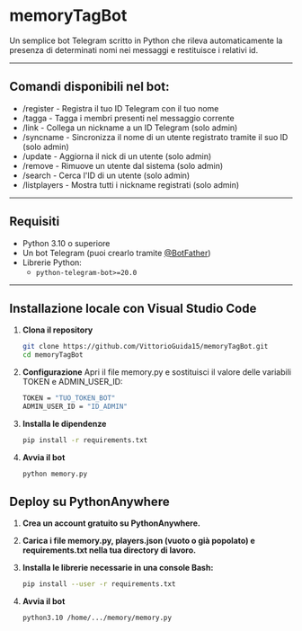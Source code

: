 # memoryTagBot

Un semplice bot Telegram scritto in Python che rileva automaticamente la presenza di determinati nomi nei messaggi e restituisce i relativi id.

---


## Comandi disponibili nel bot:

- /register - Registra il tuo ID Telegram con il tuo nome
- /tagga - Tagga i membri presenti nel messaggio corrente
- /link - Collega un nickname a un ID Telegram (solo admin)
- /syncname - Sincronizza il nome di un utente registrato tramite il suo ID (solo admin)
- /update - Aggiorna il nick di un utente (solo admin)
- /remove - Rimuove un utente dal sistema (solo admin)
- /search - Cerca l'ID di un utente (solo admin)
- /listplayers - Mostra tutti i nickname registrati (solo admin)

---

##  Requisiti

- Python 3.10 o superiore
- Un bot Telegram (puoi crearlo tramite [@BotFather](https://t.me/BotFather))
- Librerie Python:
  - `python-telegram-bot>=20.0`

---

## Installazione locale con Visual Studio Code

1. **Clona il repository**

   ```bash
   git clone https://github.com/VittorioGuida15/memoryTagBot.git
   cd memoryTagBot

2. **Configurazione**
  Apri il file memory.py e sostituisci il valore delle variabili TOKEN e ADMIN_USER_ID:

   ```bash
   TOKEN = "TUO_TOKEN_BOT"
   ADMIN_USER_ID = "ID_ADMIN"

3. **Installa le dipendenze**
    ```bash
    pip install -r requirements.txt  

4. **Avvia il bot**
    ```bash
    python memory.py
    
## Deploy su PythonAnywhere
1. **Crea un account gratuito su PythonAnywhere.**

2. **Carica i file memory.py, players.json (vuoto o già popolato) e requirements.txt nella tua directory di lavoro.**

3. **Installa le librerie necessarie in una console Bash:**
    ```bash    
    pip install --user -r requirements.txt

4. **Avvia il bot**
    ```bash
    python3.10 /home/.../memory/memory.py

